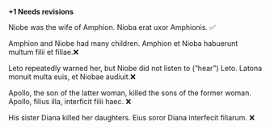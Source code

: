 **+1 Needs revisions**

Niobe was the wife of Amphion.
	Nioba erat uxor Amphionis. ✅

Amphion and Niobe had many children.
	Amphion et Nioba habuerunt multum filii et filiae.❌ 

Leto repeatedly warned her, but Niobe did not listen to (“hear”) Leto.
	Latona monuit multa euis, et Niobae audiuit.❌

Apollo, the son of the latter woman, killed the sons of the former woman.
	Apollo, filius illa, interficit filii haec. ❌

His sister Diana killed her daughters.
Eius soror Diana interfecit filiarum. ❌
